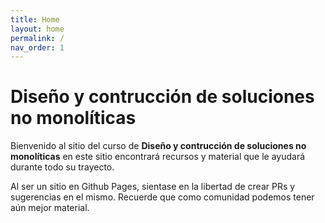 ```yaml
---
title: Home
layout: home
permalink: /
nav_order: 1
---
```


# Diseño y contrucción de soluciones no monolíticas

Bienvenido al sitio del curso de **Diseño y contrucción de soluciones no monolíticas** en este sitio encontrará recursos y material que le ayudará durante todo su trayecto.

Al ser un sitio en Github Pages, sientase en la libertad de crear PRs y sugerencias en el mismo. Recuerde que como comunidad podemos tener aún mejor material.